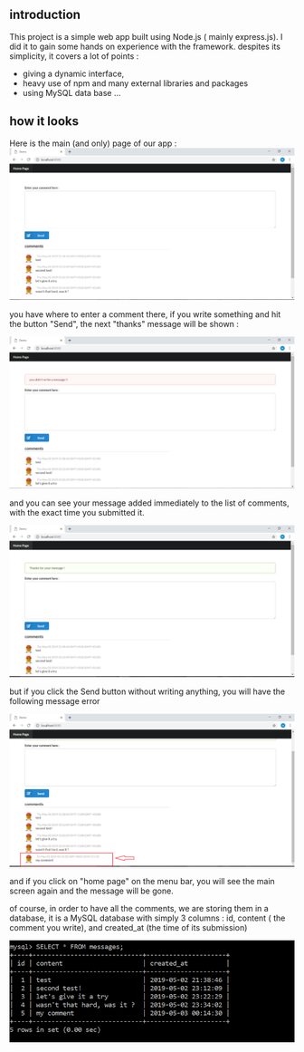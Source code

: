 ## introduction
This project is a simple web app built using Node.js ( mainly express.js). I did it to gain some hands on experience with the framework. despites its simplicity, it covers a lot of points : 
* giving a dynamic interface, 
* heavy use of npm and many external libraries and packages 
* using MySQL data base ...

## how it looks 
Here is the main (and only) page of our app :
![](screenshots/screenshot1.PNG)

you have where to enter a comment there, if you write something and hit the button "Send", the next "thanks" message will be shown : 

![](screenshots/screenshot2.PNG)

and you can see your message added immediately to the list of comments, with the exact time you submitted it. 

![](screenshots/screenshot3.PNG)

but if you click the Send button without writing anything, you will have the following message error 

![](screenshots/screenshot4.PNG)

and if you click on "home page" on the menu bar, you will see the main screen again and the message will be gone. 

of course, in order to have all the comments, we are storing them in a database, it is a MySQL database with simply 3 columns : id, content ( the comment you write), and created_at (the time of its submission)

![](screenshots/screenshot5.PNG)